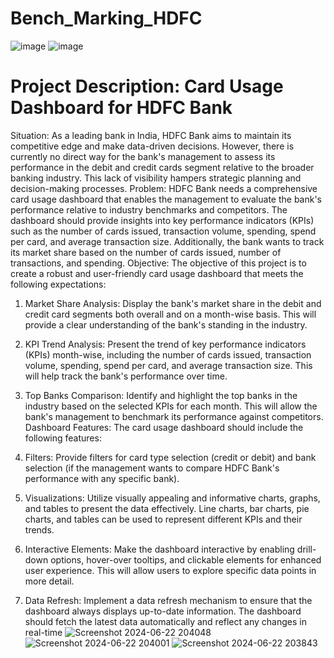 # Bench_Marking_HDFC
![image](https://github.com/Chandrashekhar-GT/Bench_Marking_HDFC/assets/109585845/0f0ddc70-1cfa-418a-95d2-efd2bcd1ad44)
![image](https://github.com/user-attachments/assets/cbaf58c7-4fd3-42b3-b767-ccce3d03349e)

      
# Project Description: Card Usage Dashboard for HDFC Bank
Situation: As a leading bank in India, HDFC Bank aims to maintain its competitive edge and make data-driven decisions. However, there is currently no direct way for the bank's management to assess its performance in the debit and credit cards segment relative to the broader banking industry. This lack of visibility hampers strategic planning and decision-making processes.
Problem: HDFC Bank needs a comprehensive card usage dashboard that enables the management to evaluate the bank's performance relative to industry benchmarks and competitors. The dashboard should provide insights into key performance indicators (KPIs) such as the number of cards issued, transaction volume, spending, spend per card, and average transaction size. Additionally, the bank wants to track its market share based on the number of cards issued, number of transactions, and spending.
Objective: The objective of this project is to create a robust and user-friendly card usage dashboard that meets the following expectations:
1. Market Share Analysis: Display the bank's market share in the debit and credit card segments both overall and on a month-wise basis. This will provide a clear understanding of the bank's standing in the industry.
2. KPI Trend Analysis: Present the trend of key performance indicators (KPIs) month-wise, including the number of cards issued, transaction volume, spending, spend per card, and average transaction size. This will help track the bank's performance over time.
3. Top Banks Comparison: Identify and highlight the top banks in the industry based on the selected KPIs for each month. This will allow the bank's management to benchmark its performance against competitors.
Dashboard Features: The card usage dashboard should include the following features:
1. Filters: Provide filters for card type selection (credit or debit) and bank selection (if the management wants to compare HDFC Bank's performance with any specific bank).
2. Visualizations: Utilize visually appealing and informative charts, graphs, and tables to present the data effectively. Line charts, bar charts, pie charts, and tables can be used to represent different KPIs and their trends.
3. Interactive Elements: Make the dashboard interactive by enabling drill-down options, hover-over tooltips, and clickable elements for enhanced user experience. This will allow users to explore specific data points in more detail.

4. Data Refresh: Implement a data refresh mechanism to ensure that the dashboard always displays up-to-date information. The dashboard should fetch the latest data automatically and reflect any changes in real-time
![Screenshot 2024-06-22 204048](https://github.com/Chandrashekhar-GT/Bench_Marking_HDFC/assets/109585845/d9e09ada-0b01-483e-a3d4-7efa8b9d1a3c)
![Screenshot 2024-06-22 204001](https://github.com/Chandrashekhar-GT/Bench_Marking_HDFC/assets/109585845/659f094d-e2b8-45db-b1e0-d283546d6130)
![Screenshot 2024-06-22 203843](https://github.com/Chandrashekhar-GT/Bench_Marking_HDFC/assets/109585845/8507710f-9be4-46c5-8694-ac5f40da00ab)
